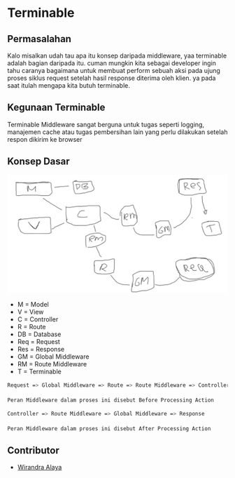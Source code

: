 # Terminable

## Permasalahan
Kalo misalkan udah tau apa itu konsep daripada middleware, yaa terminable adalah bagian daripada itu. cuman mungkin kita sebagai developer ingin tahu caranya bagaimana untuk membuat perform sebuah aksi pada ujung proses siklus request setelah hasil response diterima oleh klien. ya pada saat itulah mengapa kita butuh terminable.

## Kegunaan Terminable
Terminable Middleware sangat berguna untuk tugas seperti logging, manajemen cache atau tugas pembersihan lain yang perlu dilakukan setelah respon dikirim ke browser

## Konsep Dasar
<img src="https://github.com/GarapDigital/terminable/blob/2bebb041adeb11e87c1b0a0c5cc11ca09f93f649/terminable_1.JPG" width="700" alt="Terminable Image">

- M = Model
- V = View
- C = Controller
- R = Route
- DB = Database
- Req = Request
- Res = Response
- GM = Global Middleware
- RM = Route Middleware
- T = Terminable

```bash
Request => Global Middleware => Route => Route Middleware => Controller

Peran Middleware dalam proses ini disebut Before Processing Action
```

```bash
Controller => Route Middleware => Global Middleware => Response

Peran Middleware dalam proses ini disebut After Processing Action
```

## Contributor
- [Wirandra Alaya](https://github.com/dayCod)
